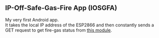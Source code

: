 ## IP-Off-Safe-Gas-Fire App (IOSGFA)
My very first Android app.  
It takes the local IP address of the ESP2866 and then constantly sends a GET request to get fire-gas status from [this module](https://github.com/kai618/fire-gas-alarm).
